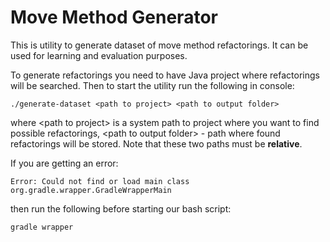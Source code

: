 # Move Method Generator

This is utility to generate dataset of move method refactorings. It can be used for learning and evaluation purposes.

To generate refactorings you need to have Java project where refactorings will be searched. 
Then to start the utility run the following in console:
```
./generate-dataset <path to project> <path to output folder>
```
where \<path to project\> is a system path to project where you want to find possible refactorings, \<path to output folder\> - path where found refactorings will be stored. Note that these two paths must be **relative**.

If you are getting an error: 
```
Error: Could not find or load main class org.gradle.wrapper.GradleWrapperMain
```
then run the following before starting our bash script:
```
gradle wrapper
```
